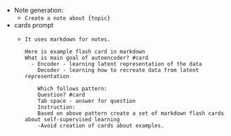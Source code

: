 - Note generation:
	- ```Create a note about {topic}```
- cards prompt
	- ```I'm using logseq software for notes, which allows to make flash cards. 
	  It uses markdown for notes. 
	  
	  Here is example flash card in markdown
	  What is main goal of autoencoder? #card
		- Encoder - learning latent representation of the data 
		  Decoder - learning how to recreate data from latent representation
		  
		  Which follows pattern:
		  Question? #card
		  Tab space - answer for question
		  Instruction:
		  Based on above pattern create a set of markdown flash cards about self-supervised learning
		  -Avoid creation of cards about examples.